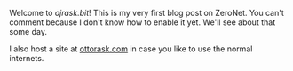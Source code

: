 Welcome to *ojrask.bit*! This is my very first blog post on ZeroNet. You can't
comment because I don't know how to enable it yet. We'll see about that some
day.

I also host a site at [ottorask.com][1] in case you like to use the normal
internets.

[1]: http://www.ottorask.com
